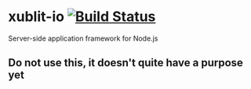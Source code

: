 # xublit-io [![Build Status](https://travis-ci.org/xublit/xublit-io.svg?branch=master)](https://travis-ci.org/xublit/xublit-io)
Server-side application framework for Node.js

## Do not use this, it doesn't quite have a purpose yet
